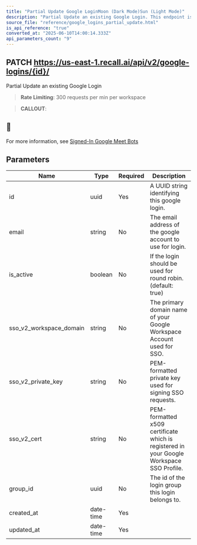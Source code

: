 ```yaml
---
title: "Partial Update Google LoginMoon (Dark Mode)Sun (Light Mode)"
description: "Partial Update an existing Google Login. This endpoint is rate limited to: 300 requests per min per workspace"
source_file: "reference/google_logins_partial_update.html"
is_api_reference: "true"
converted_at: "2025-06-10T14:00:14.333Z"
api_parameters_count: "9"
---
```

## PATCH https://us-east-1.recall.ai/api/v2/google-logins/{id}/

Partial Update an existing Google Login

> **Rate Limiting**: 300 requests per min per workspace

> **CALLOUT**:

## 📘

For more information, see [Signed-In Google Meet Bots](/docs/google-meet-login-getting-started)
## Parameters

| Name | Type | Required | Description |
| --- | --- | --- | --- |
| id | uuid | Yes | A UUID string identifying this google login. |
| email | string | No | The email address of the google account to use for login. |
| is_active | boolean | No | If the login should be used for round robin. (default: true) |
| sso_v2_workspace_domain | string | No | The primary domain name of your Google Workspace Account used for SSO. |
| sso_v2_private_key | string | No | PEM-formatted private key used for signing SSO requests. |
| sso_v2_cert | string | No | PEM-formatted x509 certificate which is registered in your Google Workspace SSO Profile. |
| group_id | uuid | No | The id of the login group this login belongs to. |
| created_at | date-time | Yes |  |
| updated_at | date-time | Yes |  |
